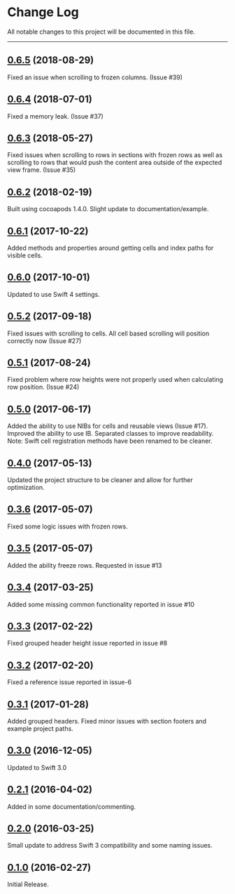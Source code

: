 # Change Log
All notable changes to this project will be documented in this file.

--- 

## [0.6.5](https://github.com/nlampi/SwiftGridView/releases/tag/0.6.5) (2018-08-29)
Fixed an issue when scrolling to frozen columns. (Issue #39)

## [0.6.4](https://github.com/nlampi/SwiftGridView/releases/tag/0.6.4) (2018-07-01)
Fixed a memory leak. (Issue #37)

## [0.6.3](https://github.com/nlampi/SwiftGridView/releases/tag/0.6.3) (2018-05-27)
Fixed issues when scrolling to rows in sections with frozen rows as well as scrolling to rows that would push the content area outside of the expected view frame. (Issue #35)

## [0.6.2](https://github.com/nlampi/SwiftGridView/releases/tag/0.6.2) (2018-02-19)
Built using cocoapods 1.4.0. Slight update to documentation/example.

## [0.6.1](https://github.com/nlampi/SwiftGridView/releases/tag/0.6.1) (2017-10-22)
Added methods and properties around getting cells and index paths for visible cells.

## [0.6.0](https://github.com/nlampi/SwiftGridView/releases/tag/0.6.0) (2017-10-01)
Updated to use Swift 4 settings.

## [0.5.2](https://github.com/nlampi/SwiftGridView/releases/tag/0.5.2) (2017-09-18)
Fixed issues with scrolling to cells. All cell based scrolling will position correctly now (Issue #27)

## [0.5.1](https://github.com/nlampi/SwiftGridView/releases/tag/0.5.1) (2017-08-24)
Fixed problem where row heights were not properly used when calculating row position. (Issue #24) 

## [0.5.0](https://github.com/nlampi/SwiftGridView/releases/tag/0.5.0) (2017-06-17)
Added the ability to use NIBs for cells and reusable views (Issue #17). Improved the ability to use IB. Separated classes to improve readability. Note: Swift cell registration methods have been renamed to be cleaner.

## [0.4.0](https://github.com/nlampi/SwiftGridView/releases/tag/0.4.0) (2017-05-13)
Updated the project structure to be cleaner and allow for further optimization.

## [0.3.6](https://github.com/nlampi/SwiftGridView/releases/tag/0.3.6) (2017-05-07)
Fixed some logic issues with frozen rows.

## [0.3.5](https://github.com/nlampi/SwiftGridView/releases/tag/0.3.5) (2017-05-07)
Added the ability freeze rows. Requested in issue #13

## [0.3.4](https://github.com/nlampi/SwiftGridView/releases/tag/0.3.4) (2017-03-25)
Added some missing common functionality reported in issue #10

## [0.3.3](https://github.com/nlampi/SwiftGridView/releases/tag/0.3.3) (2017-02-22)
Fixed grouped header height issue reported in issue #8

## [0.3.2](https://github.com/nlampi/SwiftGridView/releases/tag/0.3.2) (2017-02-20)
Fixed a reference issue reported in issue-6

## [0.3.1](https://github.com/nlampi/SwiftGridView/releases/tag/0.3.1) (2017-01-28)
Added grouped headers. Fixed minor issues with section footers and example project paths.

## [0.3.0](https://github.com/nlampi/SwiftGridView/releases/tag/0.3.0) (2016-12-05)
Updated to Swift 3.0

## [0.2.1](https://github.com/nlampi/SwiftGridView/releases/tag/0.2.1) (2016-04-02)
Added in some documentation/commenting.

## [0.2.0](https://github.com/nlampi/SwiftGridView/releases/tag/0.2.0) (2016-03-25)
Small update to address Swift 3 compatibility and some naming issues.

## [0.1.0](https://github.com/nlampi/SwiftGridView/releases/tag/0.1.0) (2016-02-27)
Initial Release.
 

